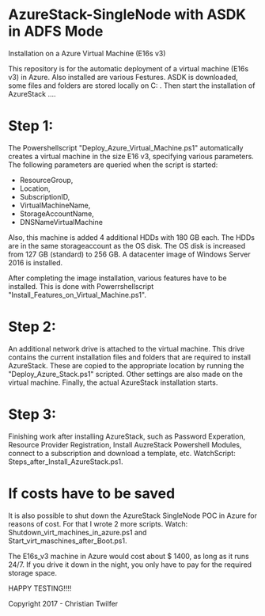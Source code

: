 # AzureStack-SingleNode with ASDK in ADFS Mode
Installation on a Azure Virtual Machine (E16s v3)

This repository is for the automatic deployment of a virtual machine (E16s v3) in Azure. Also installed are various Festures. ASDK is downloaded, some files and folders are stored locally on C: \. Then start the installation of AzureStack ....

# Step 1:
The Powershellscript "Deploy_Azure_Virtual_Machine.ps1" automatically creates a virtual machine in the size E16 v3, specifying various parameters.
The following parameters are queried when the script is started:

 - ResourceGroup, 
 - Location, 
 - SubscriptionID, 
 - VirtualMachineName, 
 - StorageAccountName,
 - DNSNameVirtualMachine

Also, this machine is added 4 additional HDDs with 180 GB each. The HDDs are in the same storageaccount as the OS disk.
The OS disk is increased from 127 GB (standard) to 256 GB.
A datacenter image of Windows Server 2016 is installed.


After completing the image installation, various features have to be installed. This is done with Powerrshellscript "Install_Features_on_Virtual_Machine.ps1".

# Step 2:
An additional network drive is attached to the virtual machine. This drive contains the current installation files and folders that are required to install AzureStack. These are copied to the appropriate location by running the "Deploy_Azure_Stack.ps1" scripted. Other settings are also made on the virtual machine. Finally, the actual AzureStack installation starts.

# Step 3:
Finishing work after installing AzureStack, such as Password Experation, Resource Provider Registration, Install AuzreStack Powershell Modules, connect to a subscription and download a template, etc. WatchScript: Steps_after_Install_AzureStack.ps1.

# If costs have to be saved
It is also possible to shut down the AzureStack SingleNode POC in Azure for reasons of cost. For that I wrote 2 more scripts. Watch: Shutdown_virt_machines_in_azure.ps1 and Start_virt_maschines_after_Boot.ps1.

The E16s_v3 machine in Azure would cost about $ 1400, as long as it runs 24/7. If you drive it down in the night, you only have to pay for the required storage space.


HAPPY TESTING!!!!

Copyright 2017 - Christian Twilfer
